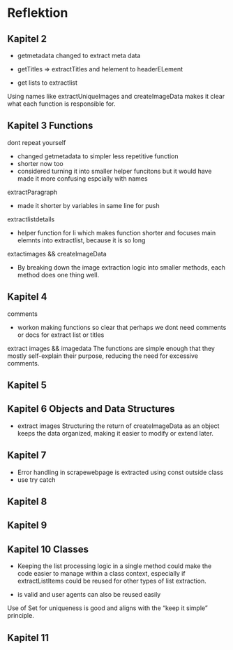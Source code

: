# Reflektion

## Kapitel 2
- getmetadata changed to extract meta data

- getTitles => extractTitles and helement to headerELement

- get lists to extractlist

 Using names like extractUniqueImages and createImageData makes it clear what each function is responsible for.

## Kapitel 3 Functions
dont repeat yourself 
- changed getmetadata to simpler less repetitive function
- shorter now too
- considered turning it into smaller helper funcitons but it would have made it more confusing espcially with names 

extractParagraph
- made it shorter by variables in same line for push

extractlistdetails
- helper function for li which makes function shorter and focuses main elemnts into extractlist, because it is so long

extactimages && createImageData
- By breaking down the image extraction logic into smaller methods, each method does one thing well.

## Kapitel 4

comments 
- workon making functions so clear that perhaps we dont need comments or docs for extract list or titles

extract images && imagedata
The functions are simple enough that they mostly self-explain their purpose, reducing the need for excessive comments.

## Kapitel 5

## Kapitel 6  Objects and Data Structures

- extract images Structuring the return of createImageData as an object keeps the data organized, making it easier to modify or extend later.

## Kapitel 7
- Error handling in scrapewebpage is extracted using const outside class
- use try catch

## Kapitel 8

## Kapitel 9

## Kapitel 10 Classes
-  Keeping the list processing logic in a single method could make the code easier to manage within a class context, especially if extractListItems could be reused for other types of list extraction.

- is valid and user agents can also be reused easily

Use of Set for uniqueness is good and aligns with the “keep it simple” principle.

## Kapitel 11